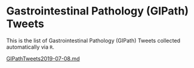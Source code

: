 # Gastrointestinal Pathology (GIPath) Tweets

This is the list of Gastrointestinal Pathology (GIPath) Tweets collected automatically via `R`.

[GIPathTweets2019-07-08.md](pathTweets/GIPathTweets2019-07-08.md)

